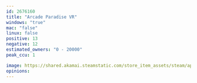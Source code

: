 ```yaml
---
id: 2676160
title: "Arcade Paradise VR"
windows: "true"
mac: "false"
linux: false
positive: 13
negative: 12
estimated_owners: "0 - 20000"
peak_ccu: 1

image: https://shared.akamai.steamstatic.com/store_item_assets/steam/apps/2676160/header.jpg?t=1723135878
opinions:
---
```

